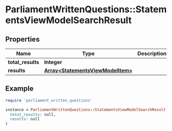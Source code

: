 # ParliamentWrittenQuestions::StatementsViewModelSearchResult

## Properties

| Name | Type | Description | Notes |
| ---- | ---- | ----------- | ----- |
| **total_results** | **Integer** |  | [optional] |
| **results** | [**Array&lt;StatementsViewModelItem&gt;**](StatementsViewModelItem.md) |  | [optional] |

## Example

```ruby
require 'parliament_written_questions'

instance = ParliamentWrittenQuestions::StatementsViewModelSearchResult.new(
  total_results: null,
  results: null
)
```

